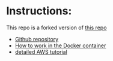 # Instructions:

This repo is a forked version of [this repo](https://github.com/hse-aml/natural-language-processing)

* [Github repository](https://github.com/hse-aml/natural-language-processing)
* [How to work in the Docker container](https://github.com/hse-aml/natural-language-processing/blob/master/Docker-tutorial.md)
* [detailed AWS tutorial](https://github.com/hse-aml/natural-language-processing/blob/master/AWS-tutorial.md)
